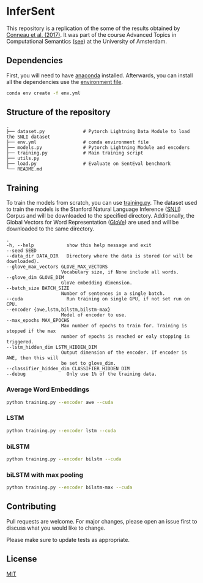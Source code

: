 # InferSent

This repository is a replication of the some of the results obtained by [Conneau et al. (2017)](https://arxiv.org/abs/1705.02364). It was part of the course Advanced Topics in Computational Semantics ([see](https://cl-illc.github.io/semantics-2021/)) at the University of Amsterdam.

## Dependencies

First, you will need to have [anaconda](https://docs.anaconda.com/anaconda/install/linux/) installed. Afterwards, you can install all the dependencies use the [environment file](env.yml).

```bash
conda env create -f env.yml
```

## Structure of the repository

    .
    ├── dataset.py              # Pytorch Lightning Data Module to load the SNLI dataset
    ├── env.yml                 # conda environment file
    ├── models.py               # Pytorch Lightning Module and encoders
    ├── training.py             # Main training script
    ├── utils.py                
    ├── load.py                 # Evaluate on SentEval benchmark
    └── README.md

## Training

To train the models from scratch, you can use [training.py](training.py). The dataset used to train the models is the Stanford Natural Language Inference ([SNLI](https://nlp.stanford.edu/projects/snli/)) Corpus and will be downloaded to the specified directory. Additionally, the Global Vectors for Word Representation ([GloVe](https://nlp.stanford.edu/projects/glove/)) are used and will be downloaded to the same directory.

    .
    -h, --help            show this help message and exit
    --seed SEED
    --data_dir DATA_DIR   Directory where the data is stored (or will be downloaded).
    --glove_max_vectors GLOVE_MAX_VECTORS
                        Vocabulary size, if None include all words.
    --glove_dim GLOVE_DIM
                        GloVe embedding dimension.
    --batch_size BATCH_SIZE
                        Number of sentences in a single batch.
    --cuda                Run training on single GPU, if not set run on CPU.
    --encoder {awe,lstm,bilstm,bilstm-max}
                        Model of encoder to use.
    --max_epochs MAX_EPOCHS
                        Max number of epochs to train for. Training is stopped if the max
                        number of epochs is reached or ealy stopping is triggered.
    --lstm_hidden_dim LSTM_HIDDEN_DIM
                        Output dimension of the encoder. If encoder is AWE, then this will
                        be set to glove_dim.
    --classifier_hidden_dim CLASSIFIER_HIDDEN_DIM
    --debug               Only use 1% of the training data.

### Average Word Embeddings

```bash
python training.py --encoder awe --cuda
```

### LSTM

```bash
python training.py --encoder lstm --cuda
```

### biLSTM

```bash
python training.py --encoder bilstm --cuda
```

### biLSTM with max pooling

```bash
python training.py --encoder bilstm-max --cuda
```

## Contributing
Pull requests are welcome. For major changes, please open an issue first to discuss what you would like to change.

Please make sure to update tests as appropriate.

## License
[MIT](https://choosealicense.com/licenses/mit/)
